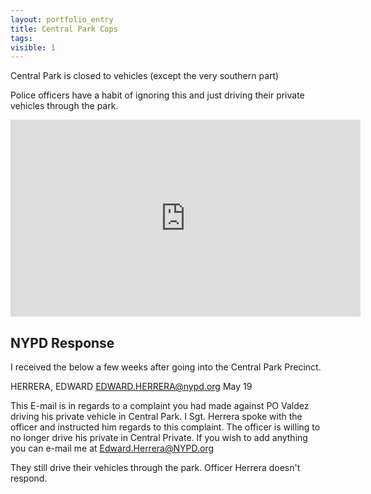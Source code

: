 ```yaml
---
layout: portfolio_entry
title: Central Park Cops
tags: 
visible: 1
---
```


Central Park is closed to vehicles (except the very southern part)

Police officers have a habit of ignoring this and just driving their private vehicles through the park. 

<iframe width="560" height="315" src="https://www.youtube.com/embed/FKWTeMVu0_E" frameborder="0" allowfullscreen></iframe>

## NYPD Response

I received the below a few weeks after going into the Central Park Precinct. 

HERRERA, EDWARD <EDWARD.HERRERA@nypd.org>            May 19

This E-mail is in regards to a complaint you had made against PO Valdez driving his private vehicle in Central Park. I Sgt. Herrera spoke with the officer and instructed him  regards to this complaint. The officer is willing to no longer drive his private in Central Private. If you wish to add anything you can e-mail me at Edward.Herrera@NYPD.org


They still drive their vehicles through the park. Officer Herrera doesn't respond. 